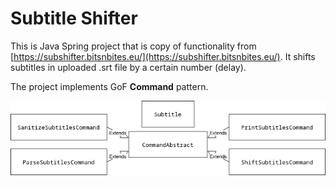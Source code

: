 # Subtitle Shifter

This is Java Spring project that is copy of functionality from [https://subshifter.bitsnbites.eu/](https://subshifter.bitsnbites.eu/). It shifts subtitles in uploaded .srt file by a certain number (delay).

The project implements GoF **Command** pattern.

![CommandDiagram.drawio.png](images%2FCommandDiagram.drawio.png)
